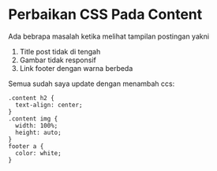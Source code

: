 # Perbaikan CSS Pada Content
Ada bebrapa masalah ketika melihat tampilan postingan yakni

1. Title post tidak di tengah
2. Gambar tidak responsif
3. Link footer dengan warna berbeda

Semua sudah saya update dengan menambah ccs:
```
.content h2 {
  text-align: center;
}
.content img {
  width: 100%;
  height: auto;
}
footer a {
  color: white;
}
```
